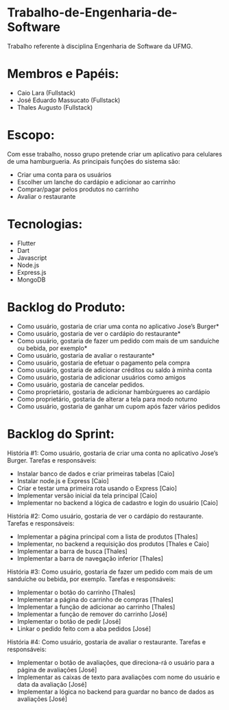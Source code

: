 # Trabalho-de-Engenharia-de-Software

Trabalho referente à disciplina Engenharia de Software da UFMG.

# Membros e Papéis:
- Caio Lara (Fullstack)
- José Eduardo Massucato (Fullstack)
- Thales Augusto (Fullstack)

# Escopo:

Com esse trabalho, nosso grupo pretende criar um aplicativo para celulares de uma hamburgueria.
As principais funções do sistema são:

- Criar uma conta para os usuários
- Escolher um lanche do cardápio e adicionar ao carrinho
- Comprar/pagar pelos produtos no carrinho
- Avaliar o restaurante

# Tecnologias:

- Flutter
- Dart
- Javascript
- Node.js
- Express.js
- MongoDB

# Backlog do Produto:

- Como usuário, gostaria de criar uma conta no aplicativo Jose’s Burger*
- Como usuário, gostaria de ver o cardápio do restaurante*
- Como usuário, gostaria de fazer um pedido com mais de um sanduíche ou bebida, por exemplo*
- Como usuário, gostaria de avaliar o restaurante*
- Como usuário, gostaria de efetuar o pagamento pela compra
- Como usuário, gostaria de adicionar créditos ou saldo à minha conta
- Como usuário, gostaria de adicionar usuários como amigos
- Como usuário, gostaria de cancelar pedidos.
- Como proprietário, gostaria de adicionar hambúrgueres ao cardápio
- Como proprietário, gostaria de alterar a tela para modo noturno
- Como usuário, gostaria de ganhar um cupom após fazer vários pedidos

# Backlog do Sprint:

História #1: Como usuário, gostaria de criar uma conta no aplicativo Jose’s Burger.
Tarefas e responsáveis:
- Instalar banco de dados e criar primeiras tabelas [Caio]
- Instalar node.js e Express [Caio]
- Criar e testar uma primeira rota usando o Express [Caio]
- Implementar versão inicial da tela principal [Caio]
- Implementar no backend a lógica de cadastro e login do usuário [Caio]


História #2: Como usuário, gostaria de ver o cardápio do restaurante.
Tarefas e responsáveis:
- Implementar a página principal com a lista de produtos [Thales]
- Implementar, no backend a requisição dos produtos [Thales e Caio]
- Implementar a barra de busca [Thales]
- Implementar a barra de navegação inferior [Thales]

História #3: Como usuário, gostaria de fazer um pedido com mais de um sanduíche ou bebida, por exemplo.
Tarefas e responsáveis:
- Implementar o botão do carrinho [Thales]
- Implementar a página do carrinho de compras [Thales]
- Implementar a função de adicionar ao carrinho [Thales]
- Implementar a função de remover do carrinho [José]
- Implementar o botão de pedir [José]
- Linkar o pedido feito com a aba pedidos [José]

História #4: Como usuário, gostaria de avaliar o restaurante.
Tarefas e responsáveis:
- Implementar o botão de avaliações, que direciona-rá o usuário para a página de avaliações [José]
- Implementar as caixas de texto para avaliações com nome do usuário e data da avaliação [José]
- Implementar a lógica no backend para guardar no banco de dados as avaliações [José]
